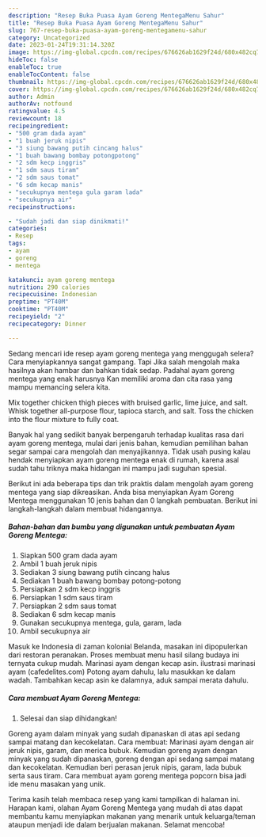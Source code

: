 ```yaml
---
description: "Resep Buka Puasa Ayam Goreng MentegaMenu Sahur"
title: "Resep Buka Puasa Ayam Goreng MentegaMenu Sahur"
slug: 767-resep-buka-puasa-ayam-goreng-mentegamenu-sahur
category: Uncategorized
date: 2023-01-24T19:31:14.320Z
image: https://img-global.cpcdn.com/recipes/676626ab1629f24d/680x482cq70/ayam-goreng-mentega-foto-resep-utama.jpg
hideToc: false
enableToc: true
enableTocContent: false
thumbnail: https://img-global.cpcdn.com/recipes/676626ab1629f24d/680x482cq70/ayam-goreng-mentega-foto-resep-utama.jpg
cover: https://img-global.cpcdn.com/recipes/676626ab1629f24d/680x482cq70/ayam-goreng-mentega-foto-resep-utama.jpg
author: Admin
authorAv: notfound
ratingvalue: 4.5
reviewcount: 18
recipeingredient:
- "500 gram dada ayam"
- "1 buah jeruk nipis"
- "3 siung bawang putih cincang halus"
- "1 buah bawang bombay potongpotong"
- "2 sdm kecp inggris"
- "1 sdm saus tiram"
- "2 sdm saus tomat"
- "6 sdm kecap manis"
- "secukupnya mentega gula garam lada"
- "secukupnya air"
recipeinstructions:

- "Sudah jadi dan siap dinikmati!"
categories:
- Resep
tags:
- ayam
- goreng
- mentega

katakunci: ayam goreng mentega 
nutrition: 290 calories
recipecuisine: Indonesian
preptime: "PT40M"
cooktime: "PT40M"
recipeyield: "2"
recipecategory: Dinner

---
```



Sedang mencari ide resep ayam goreng mentega yang menggugah selera? Cara menyiapkannya sangat gampang. Tapi Jika salah mengolah maka hasilnya akan hambar dan bahkan tidak sedap. Padahal ayam goreng mentega yang enak harusnya Kan memiliki aroma dan cita rasa yang mampu memancing selera kita.


Mix together chicken thigh pieces with bruised garlic, lime juice, and salt. Whisk together all-purpose flour, tapioca starch, and salt. Toss the chicken into the flour mixture to fully coat.

Banyak hal yang sedikit banyak berpengaruh terhadap kualitas rasa dari ayam goreng mentega, mulai dari jenis bahan, kemudian pemilihan bahan segar sampai cara mengolah dan menyajikannya. Tidak usah pusing kalau hendak menyiapkan ayam goreng mentega enak di rumah, karena asal sudah tahu triknya maka hidangan ini mampu jadi suguhan spesial.


Berikut ini ada beberapa tips dan trik praktis dalam mengolah ayam goreng mentega yang siap dikreasikan. Anda bisa menyiapkan Ayam Goreng Mentega menggunakan 10 jenis bahan dan 0 langkah pembuatan. Berikut ini langkah-langkah dalam membuat hidangannya.

<!--inarticleads1-->

##### Bahan-bahan dan bumbu yang digunakan untuk pembuatan Ayam Goreng Mentega:

1. Siapkan 500 gram dada ayam
1. Ambil 1 buah jeruk nipis
1. Sediakan 3 siung bawang putih cincang halus
1. Sediakan 1 buah bawang bombay potong-potong
1. Persiapkan 2 sdm kecp inggris
1. Persiapkan 1 sdm saus tiram
1. Persiapkan 2 sdm saus tomat
1. Sediakan 6 sdm kecap manis
1. Gunakan secukupnya mentega, gula, garam, lada
1. Ambil secukupnya air


Masuk ke Indonesia di zaman kolonial Belanda, masakan ini dipopulerkan dari restoran peranakan. Proses membuat menu hasil silang budaya ini ternyata cukup mudah. Marinasi ayam dengan kecap asin. ilustrasi marinasi ayam (cafedelites.com) Potong ayam dahulu, lalu masukkan ke dalam wadah. Tambahkan kecap asin ke dalamnya, aduk sampai merata dahulu. 

<!--inarticleads2-->

##### Cara membuat Ayam Goreng Mentega:


1. Selesai dan siap dihidangkan!

Goreng ayam dalam minyak yang sudah dipanaskan di atas api sedang sampai matang dan kecokelatan. Cara membuat: Marinasi ayam dengan air jeruk nipis, garam, dan merica bubuk. Kemudian goreng ayam dengan minyak yang sudah dipanaskan, goreng dengan api sedang sampai matang dan kecokelatan. Kemudian beri perasan jeruk nipis, garam, lada bubuk serta saus tiram. Cara membuat ayam goreng mentega popcorn bisa jadi ide menu masakan yang unik. 

Terima kasih telah membaca resep yang kami tampilkan di halaman ini. Harapan kami, olahan Ayam Goreng Mentega yang mudah di atas dapat membantu kamu menyiapkan makanan yang menarik untuk keluarga/teman ataupun menjadi ide dalam berjualan makanan. Selamat mencoba!
